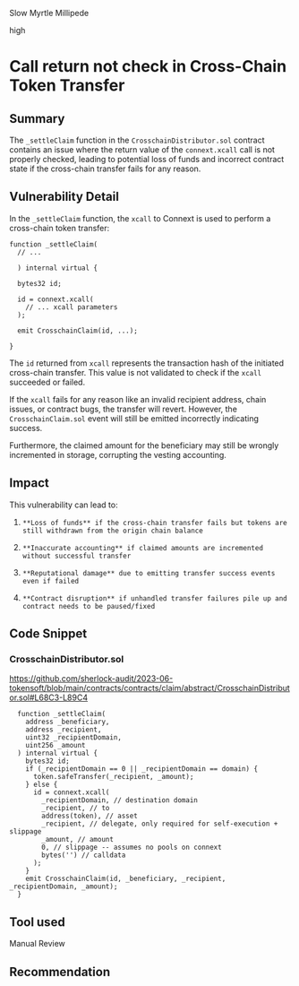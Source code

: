 Slow Myrtle Millipede

high

# Call return not check in Cross-Chain Token Transfer

## Summary

The ```_settleClaim``` function in the ```CrosschainDistributor.sol``` contract contains an issue where the return value of the ```connext.xcall``` call is not properly checked, leading to potential loss of funds and incorrect contract state if the cross-chain transfer fails for any reason.

## Vulnerability Detail

In the ```_settleClaim``` function, the ```xcall``` to Connext is used to perform a cross-chain token transfer:

```solidity
function _settleClaim(
  // ...

  ) internal virtual {

  bytes32 id;  

  id = connext.xcall(
    // ... xcall parameters
  );
  
  emit CrosschainClaim(id, ...); 

}
```

The ```id``` returned from ```xcall``` represents the transaction hash of the initiated cross-chain transfer. This value is not validated to check if the ```xcall``` succeeded or failed.

If the ```xcall``` fails for any reason like an invalid recipient address, chain issues, or contract bugs, the transfer will revert. However, the ```CrosschainClaim.sol``` event will still be emitted incorrectly indicating success.

Furthermore, the claimed amount for the beneficiary may still be wrongly incremented in storage, corrupting the vesting accounting.

## Impact

This vulnerability can lead to:

1.     **Loss of funds** if the cross-chain transfer fails but tokens are still withdrawn from the origin chain balance
2.     **Inaccurate accounting** if claimed amounts are incremented without successful transfer
3.     **Reputational damage** due to emitting transfer success events even if failed
4.     **Contract disruption** if unhandled transfer failures pile up and contract needs to be paused/fixed

## Code Snippet


### CrosschainDistributor.sol
https://github.com/sherlock-audit/2023-06-tokensoft/blob/main/contracts/contracts/claim/abstract/CrosschainDistributor.sol#L68C3-L89C4

```solidity
  function _settleClaim(
    address _beneficiary,
    address _recipient,
    uint32 _recipientDomain,
    uint256 _amount
  ) internal virtual {
    bytes32 id;
    if (_recipientDomain == 0 || _recipientDomain == domain) {
      token.safeTransfer(_recipient, _amount);
    } else {
      id = connext.xcall(
        _recipientDomain, // destination domain
        _recipient, // to
        address(token), // asset
        _recipient, // delegate, only required for self-execution + slippage
        _amount, // amount
        0, // slippage -- assumes no pools on connext
        bytes('') // calldata
      );
    }
    emit CrosschainClaim(id, _beneficiary, _recipient, _recipientDomain, _amount);
  }
```

## Tool used

Manual Review

## Recommendation


